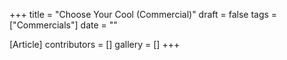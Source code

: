 +++
title = "Choose Your Cool (Commercial)"
draft = false
tags = ["Commercials"]
date = ""

[Article]
contributors = []
gallery = []
+++
